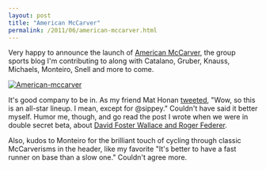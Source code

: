 ```yaml
---
layout: post
title: "American McCarver"
permalink: /2011/06/american-mccarver.html
---
```


<p>Very happy to announce the launch of <a href="http://americanmccarver.com/">American McCarver</a>, the group sports blog I'm contributing to along with Catalano, Gruber, Knauss, Michaels, Monteiro, Snell and more to come.</p>

<p><a style="display: inline;" href="http://americanmccarver.com"><img class="asset  asset-image at-xid-6a00d8341c4f5f53ef01538f7e9162970b" title="American-mccarver" src="http://sippey.typepad.com/.a/6a00d8341c4f5f53ef01538f7e9162970b-500wi" alt="American-mccarver" /></a></p>

<p>It's good company to be in. As my friend Mat Honan <a href="http://twitter.com/mat/status/85462773106089984">tweeted</a>, "Wow, so this is an all-star lineup. I mean, except for @sippey." Couldn't have said it better myself. Humor me, though, and go read the post I wrote when we were in double secret beta, about <a href="http://americanmccarver.com/post/6328064854/dfw-and-fed">David Foster Wallace and Roger Federer</a>.</p>

<p>Also, kudos to Monteiro for the brilliant touch of cycling through classic McCarverisms in the header, like my favorite "It's better to have a fast runner on base than a slow one." Couldn't agree more.</p>


